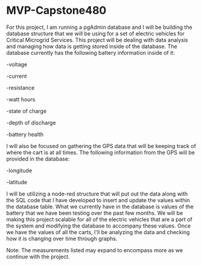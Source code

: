 # MVP-Capstone480
For this project, I am running a pgAdmin database and I will be building the database structure that we will be using for a set of electric vehicles for Critical Microgrid Services. 
This project will be dealing with data analysis and managing how data is getting stored inside of the database. The database currently has the following battery information inside of it:
  
  -voltage
  
  -current
  
  -resistance
  
  -watt hours
  
  -state of charge
  
  -depth of discharge
  
  -battery health

I will also be focused on gathering the GPS data that will be keeping track of where the cart is at all times. 
The following information from the GPS will be provided in the database:
  
  -longitude
  
  -latitude

I will be utilizing a node-red structure that will put out the data along with the SQL code that I have developed to insert and update the values within the database table. What we currently have in the database is values of the battery that we have been testing over the past few months. We will be making this project scalable for all of the electric vehicles that are a part of the system and modifying the database to accompany these values. Once we have the values of all the carts, I'll be analyzing the data and checking how it is changing over time through graphs.

Note: The measurements listed may expand to encompass more as we continue with the project.
